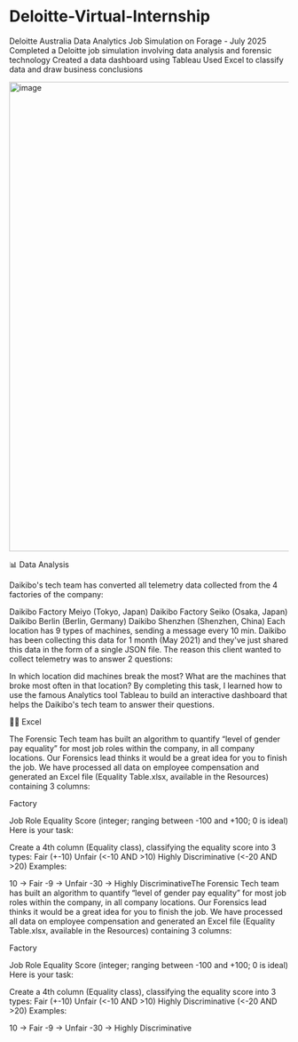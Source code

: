 # Deloitte-Virtual-Internship
Deloitte Australia Data Analytics Job Simulation on Forage - July 2025 Completed a Deloitte job simulation involving data analysis and forensic technology  Created a data dashboard using Tableau  Used Excel to classify data and draw business conclusions

<img width="1612" height="845" alt="image" src="https://github.com/user-attachments/assets/1e0617d2-0fd2-48f6-88fd-2fffe4477cd6" />

📊 Data Analysis

Daikibo's tech team has converted all telemetry data collected from the 4 factories of the company:

Daikibo Factory Meiyo (Tokyo, Japan)
Daikibo Factory Seiko (Osaka, Japan)
Daikibo Berlin (Berlin, Germany)
Daikibo Shenzhen (Shenzhen, China)
Each location has 9 types of machines, sending a message every 10 min. Daikibo has been collecting this data for 1 month (May 2021) and they've just shared this data in the form of a single JSON file. The reason this client wanted to collect telemetry was to answer 2 questions:

In which location did machines break the most?
What are the machines that broke most often in that location?
By completing this task, I learned how to use the famous Analytics tool Tableau to build an interactive dashboard that helps the Daikibo's tech team to answer their questions.

👨‍💻 Excel 

The Forensic Tech team has built an algorithm to quantify “level of gender pay equality” for most job roles within the company, in all company locations. Our Forensics lead thinks it would be a great idea for you to finish the job.
We have processed all data on employee compensation and generated an Excel file (Equality Table.xlsx, available in the Resources) containing 3 columns:

Factory


Job Role
Equality Score (integer; ranging between -100 and +100; 0 is ideal)
Here is your task:

Create a 4th column (Equality class), classifying the equality score into 3 types:
Fair (+-10)
Unfair (<-10 AND >10)
Highly Discriminative (<-20 AND >20)
Examples:

10 → Fair
-9 → Unfair
-30 → Highly DiscriminativeThe Forensic Tech team has built an algorithm to quantify “level of gender pay equality” for most job roles within the company, in all company locations. Our Forensics lead thinks it would be a great idea for you to finish the job.
We have processed all data on employee compensation and generated an Excel file (Equality Table.xlsx, available in the Resources) containing 3 columns:

Factory


Job Role
Equality Score (integer; ranging between -100 and +100; 0 is ideal)
Here is your task:

Create a 4th column (Equality class), classifying the equality score into 3 types:
Fair (+-10)
Unfair (<-10 AND >10)
Highly Discriminative (<-20 AND >20)
Examples:

10 → Fair
-9 → Unfair
-30 → Highly Discriminative

